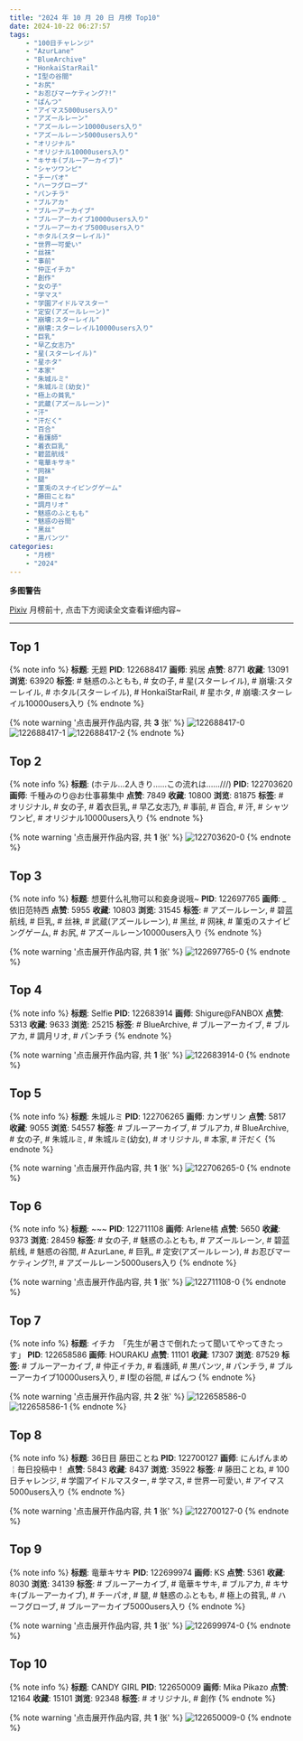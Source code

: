 ```yaml
---
title: "2024 年 10 月 20 日 月榜 Top10"
date: 2024-10-22 06:27:57
tags:
    - "100日チャレンジ"
    - "AzurLane"
    - "BlueArchive"
    - "HonkaiStarRail"
    - "I型の谷間"
    - "お尻"
    - "お忍びマーケティング?!"
    - "ぱんつ"
    - "アイマス5000users入り"
    - "アズールレーン"
    - "アズールレーン10000users入り"
    - "アズールレーン5000users入り"
    - "オリジナル"
    - "オリジナル10000users入り"
    - "キサキ(ブルーアーカイブ)"
    - "シャツワンピ"
    - "チーパオ"
    - "ハーフグローブ"
    - "パンチラ"
    - "ブルアカ"
    - "ブルーアーカイブ"
    - "ブルーアーカイブ10000users入り"
    - "ブルーアーカイブ5000users入り"
    - "ホタル(スターレイル)"
    - "世界一可愛い"
    - "丝袜"
    - "事前"
    - "仲正イチカ"
    - "創作"
    - "女の子"
    - "学マス"
    - "学園アイドルマスター"
    - "定安(アズールレーン)"
    - "崩壊:スターレイル"
    - "崩壊:スターレイル10000users入り"
    - "巨乳"
    - "早乙女志乃"
    - "星(スターレイル)"
    - "星ホタ"
    - "本家"
    - "朱城ルミ"
    - "朱城ルミ(幼女)"
    - "極上の貧乳"
    - "武蔵(アズールレーン)"
    - "汗"
    - "汗だく"
    - "百合"
    - "看護師"
    - "着衣巨乳"
    - "碧蓝航线"
    - "竜華キサキ"
    - "网袜"
    - "腿"
    - "菫兎のスナイピングゲーム"
    - "藤田ことね"
    - "調月リオ"
    - "魅惑のふともも"
    - "魅惑の谷間"
    - "黑丝"
    - "黒パンツ"
categories:
    - "月榜"
    - "2024"
---
```


<i class="fa fa-triangle-exclamation"></i>**多图警告**<i class="fa fa-triangle-exclamation"></i>

[Pixiv](https://www.pixiv.net/) 月榜前十, 点击下方阅读全文查看详细内容~

<!-- more -->

---

## Top 1

{% note info %}
**标题**: 无题
**PID**: 122688417 **画师**: 鸦居
**点赞**: 8771 **收藏**: 13091 **浏览**: 63920
**标签**: # 魅惑のふともも, # 女の子, # 星(スターレイル), # 崩壊:スターレイル, # ホタル(スターレイル), # HonkaiStarRail, # 星ホタ, # 崩壊:スターレイル10000users入り
{% endnote %}

{% note warning '点击展开作品内容, 共 **3** 张' %}
![122688417-0](https://i.pixiv.re/img-original/img/2024/09/23/02/21/52/122688417_p0.jpg)
![122688417-1](https://i.pixiv.re/img-original/img/2024/09/23/02/21/52/122688417_p1.jpg)
![122688417-2](https://i.pixiv.re/img-original/img/2024/09/23/02/21/52/122688417_p2.jpg)
{% endnote %}

## Top 2

{% note info %}
**标题**: (ホテル…2人きり……この流れは……///)
**PID**: 122703620 **画师**: 千種みのり@お仕事募集中
**点赞**: 7849 **收藏**: 10800 **浏览**: 81875
**标签**: # オリジナル, # 女の子, # 着衣巨乳, # 早乙女志乃, # 事前, # 百合, # 汗, # シャツワンピ, # オリジナル10000users入り
{% endnote %}

{% note warning '点击展开作品内容, 共 **1** 张' %}
![122703620-0](https://i.pixiv.re/img-original/img/2024/09/23/17/12/08/122703620_p0.jpg)
{% endnote %}

## Top 3

{% note info %}
**标题**: 想要什么礼物可以和妾身说哦~
**PID**: 122697765 **画师**: _依旧范特西
**点赞**: 5955 **收藏**: 10803 **浏览**: 31545
**标签**: # アズールレーン, # 碧蓝航线, # 巨乳, # 丝袜, # 武蔵(アズールレーン), # 黑丝, # 网袜, # 菫兎のスナイピングゲーム, # お尻, # アズールレーン10000users入り
{% endnote %}

{% note warning '点击展开作品内容, 共 **1** 张' %}
![122697765-0](https://i.pixiv.re/img-original/img/2024/09/23/12/38/11/122697765_p0.jpg)
{% endnote %}

## Top 4

{% note info %}
**标题**: Selfie
**PID**: 122683914 **画师**: Shigure@FANBOX
**点赞**: 5313 **收藏**: 9633 **浏览**: 25215
**标签**: # BlueArchive, # ブルーアーカイブ, # ブルアカ, # 調月リオ, # パンチラ
{% endnote %}

{% note warning '点击展开作品内容, 共 **1** 张' %}
![122683914-0](https://i.pixiv.re/img-original/img/2024/09/23/00/00/28/122683914_p0.jpg)
{% endnote %}

## Top 5

{% note info %}
**标题**: 朱城ルミ
**PID**: 122706265 **画师**: カンザリン
**点赞**: 5817 **收藏**: 9055 **浏览**: 54557
**标签**: # ブルーアーカイブ, # ブルアカ, # BlueArchive, # 女の子, # 朱城ルミ, # 朱城ルミ(幼女), # オリジナル, # 本家, # 汗だく
{% endnote %}

{% note warning '点击展开作品内容, 共 **1** 张' %}
![122706265-0](https://i.pixiv.re/img-original/img/2024/09/23/18/47/05/122706265_p0.png)
{% endnote %}

## Top 6

{% note info %}
**标题**: ~~~
**PID**: 122711108 **画师**: Arlene橘
**点赞**: 5650 **收藏**: 9373 **浏览**: 28459
**标签**: # 女の子, # 魅惑のふともも, # アズールレーン, # 碧蓝航线, # 魅惑の谷間, # AzurLane, # 巨乳, # 定安(アズールレーン), # お忍びマーケティング?!, # アズールレーン5000users入り
{% endnote %}

{% note warning '点击展开作品内容, 共 **1** 张' %}
![122711108-0](https://i.pixiv.re/img-original/img/2024/09/23/21/16/53/122711108_p0.jpg)
{% endnote %}

## Top 7

{% note info %}
**标题**: イチカ　「先生が暑さで倒れたって聞いてやってきたっす」
**PID**: 122658586 **画师**: HOURAKU
**点赞**: 11101 **收藏**: 17307 **浏览**: 87529
**标签**: # ブルーアーカイブ, # 仲正イチカ, # 看護師, # 黒パンツ, # パンチラ, # ブルーアーカイブ10000users入り, # I型の谷間, # ぱんつ
{% endnote %}

{% note warning '点击展开作品内容, 共 **2** 张' %}
![122658586-0](https://i.pixiv.re/img-original/img/2024/09/22/08/00/08/122658586_p0.jpg)
![122658586-1](https://i.pixiv.re/img-original/img/2024/09/22/08/00/08/122658586_p1.jpg)
{% endnote %}

## Top 8

{% note info %}
**标题**: 36日目 藤田ことね
**PID**: 122700127 **画师**: にんげんまめ￤毎日投稿中！
**点赞**: 5843 **收藏**: 8437 **浏览**: 35922
**标签**: # 藤田ことね, # 100日チャレンジ, # 学園アイドルマスター, # 学マス, # 世界一可愛い, # アイマス5000users入り
{% endnote %}

{% note warning '点击展开作品内容, 共 **1** 张' %}
![122700127-0](https://i.pixiv.re/img-original/img/2024/09/23/14/33/51/122700127_p0.png)
{% endnote %}

## Top 9

{% note info %}
**标题**: 竜華キサキ
**PID**: 122699974 **画师**: KS
**点赞**: 5361 **收藏**: 8030 **浏览**: 34139
**标签**: # ブルーアーカイブ, # 竜華キサキ, # ブルアカ, # キサキ(ブルーアーカイブ), # チーパオ, # 腿, # 魅惑のふともも, # 極上の貧乳, # ハーフグローブ, # ブルーアーカイブ5000users入り
{% endnote %}

{% note warning '点击展开作品内容, 共 **1** 张' %}
![122699974-0](https://i.pixiv.re/img-original/img/2024/09/23/14/26/24/122699974_p0.jpg)
{% endnote %}

## Top 10

{% note info %}
**标题**: CANDY GIRL
**PID**: 122650009 **画师**: Mika Pikazo
**点赞**: 12164 **收藏**: 15101 **浏览**: 92348
**标签**: # オリジナル, # 創作
{% endnote %}

{% note warning '点击展开作品内容, 共 **1** 张' %}
![122650009-0](https://i.pixiv.re/img-original/img/2024/09/22/00/00/21/122650009_p0.png)
{% endnote %}
